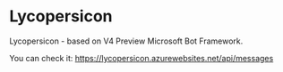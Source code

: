 # Lycopersicon
Lycopersicon - based on V4 Preview Microsoft Bot Framework.

You can check it: https://lycopersicon.azurewebsites.net/api/messages